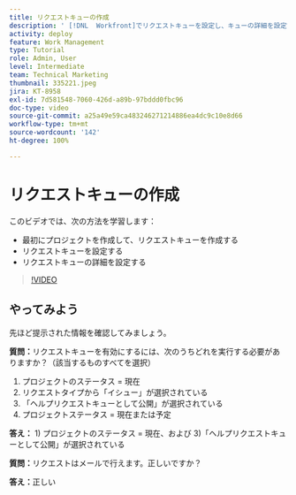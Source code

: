 ```yaml
---
title: リクエストキューの作成
description: ' [!DNL  Workfront]でリクエストキューを設定し、キューの詳細を設定する方法を説明します。組織が作業の取り込みを管理するのに役立つ手順を示します。'
activity: deploy
feature: Work Management
type: Tutorial
role: Admin, User
level: Intermediate
team: Technical Marketing
thumbnail: 335221.jpeg
jira: KT-8958
exl-id: 7d581548-7060-426d-a89b-97bddd0fbc96
doc-type: video
source-git-commit: a25a49e59ca483246271214886ea4dc9c10e8d66
workflow-type: tm+mt
source-wordcount: '142'
ht-degree: 100%

---
```


# リクエストキューの作成

このビデオでは、次の方法を学習します：

* 最初にプロジェクトを作成して、リクエストキューを作成する
* リクエストキューを設定する
* リクエストキューの詳細を設定する

>[!VIDEO](https://video.tv.adobe.com/v/335221/?quality=12&learn=on)

## やってみよう

先ほど提示された情報を確認してみましょう。

**質問：**&#x200B;リクエストキューを有効にするには、次のうちどれを実行する必要がありますか？（該当するものすべてを選択）

1. プロジェクトのステータス = 現在
1. リクエストタイプから「イシュー」が選択されている
1. 「ヘルプリクエストキューとして公開」が選択されている
1. プロジェクトステータス = 現在または予定

**答え：** 1) プロジェクトのステータス = 現在、および 3)「ヘルプリクエストキューとして公開」が選択されている

**質問：**&#x200B;リクエストはメールで行えます。正しいですか？

**答え：**&#x200B;正しい

